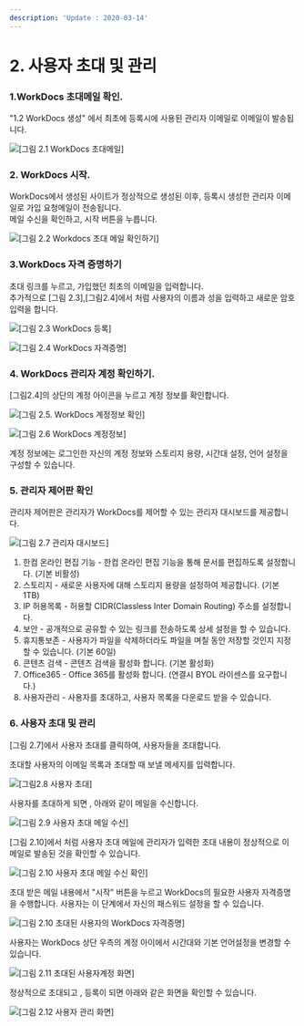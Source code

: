```yaml
---
description: 'Update : 2020-03-14'
---
```


# 2. 사용자 초대 및 관리

### **1.WorkDocs 초대메일 확인.**

"1.2 WorkDocs 생성" 에서 최초에 등록시에 사용된 관리자 이메일로 이메일이 발송됩니다.

![\[&#xADF8;&#xB9BC; 2.1 WorkDocs &#xCD08;&#xB300;&#xBA54;&#xC77C;\]](.gitbook/assets/workdocs_invite_ex1.png)

### **2. WorkDocs 시작.**

WorkDocs에서 생성된 사이트가 정상적으로 생성된 이후, 등록시 생성한 관리자 이메일로 가입 요청메일이 전송됩니다.  
메일 수신을 확인하고, 시작 버튼을 누릅니다.

![\[&#xADF8;&#xB9BC; 2.2 Workdocs &#xCD08;&#xB300; &#xBA54;&#xC77C; &#xD655;&#xC778;&#xD558;&#xAE30;\]](.gitbook/assets/2.2.workdocs_invite_mail2.png)

### **3.WorkDocs 자격 증명하기**

초대 링크를 누르고, 가입했던 최초의 이메일을 입력합니다.  
추가적으로 \[그림 2.3\],\[그림2.4\]에서 처럼 사용자의 이름과 성을 입력하고 새로운 암호 입력을 합니다.

![\[&#xADF8;&#xB9BC; 2.3 WorkDocs &#xB4F1;&#xB85D;\]](.gitbook/assets/2.3user_reg1.png)

![\[&#xADF8;&#xB9BC; 2.4 WorkDocs &#xC790;&#xACA9;&#xC99D;&#xBA85;\]](.gitbook/assets/user_reg.png)

### **4. WorkDocs 관리자 계정 확인하기.**

\[그림2.4\]의 상단의 계정 아이콘을 누르고 계정 정보를 확인합니다.

![\[&#xADF8;&#xB9BC; 2.5. WorkDocs &#xACC4;&#xC815;&#xC815;&#xBCF4; &#xD655;&#xC778;\]](.gitbook/assets/site_url.png)

![\[&#xADF8;&#xB9BC; 2.6 WorkDocs &#xACC4;&#xC815;&#xC815;&#xBCF4;\]](.gitbook/assets/site_admin.png)

계정 정보에는 로그인한 자신의 계정 정보와 스토리지 용량, 시간대 설정, 언어 설정을 구성할 수 있습니다.

### **5. 관리자 제어판 확인**

관리자 제어판은 관리자가 WorkDocs를 제어할 수 있는 관리자 대시보드를 제공합니다.

![\[&#xADF8;&#xB9BC; 2.7 &#xAD00;&#xB9AC;&#xC790; &#xB300;&#xC2DC;&#xBCF4;&#xB4DC;\]](.gitbook/assets/admin_dashboard2.png)

1. 한컴 온라인 편집 기능 - 한컴 온라인 편집 기능을 통해 문서를 편집하도록 설정합니다. \(기본 비활성\)
2. 스토리지 - 새로운 사용자에 대해 스토리지 용량을 설정하여 제공합니다. \(기본 1TB\)
3. IP 허용목록 - 허용할 CIDR\(Classless Inter Domain Routing\) 주소를 설정합니다.
4. 보안 - 공개적으로 공유할 수 있는 링크를 전송하도록 상세 설정을 할 수 있습니다.
5. 휴지통보존 - 사용자가 파일을 삭제하더라도 파일을 며칠 동안 저장할 것인지 지정할 수 있습니다. \(기본 60일\)
6. 콘텐츠 검색 - 콘텐츠 검색을 활성화 합니다. \(기본 활성화\)
7. Office365 - Office 365를 활성화 합니다. \(연결시 BYOL 라이센스를 요구합니다.\)
8. 사용자관리 - 사용자를 초대하고, 사용자 목록을 다운로드 받을 수 있습니다.

### **6. 사용자 초대 및 관리**

\[그림 2.7\]에서 사용자 초대를 클릭하여, 사용자들을 초대합니다.

초대할 사용자의 이메일 목록과 초대할 때 보낼 메세지를 입력합니다.

![\[&#xADF8;&#xB9BC;2.8 &#xC0AC;&#xC6A9;&#xC790; &#xCD08;&#xB300;\]](.gitbook/assets/2.8workdocs_invite.png)

사용자를 초대하게 되면 , 아래와 같이 메일을 수신합니다.

![\[&#xADF8;&#xB9BC; 2.9 &#xC0AC;&#xC6A9;&#xC790; &#xCD08;&#xB300; &#xBA54;&#xC77C; &#xC218;&#xC2E0;\]](.gitbook/assets/workdocs_invite_mail2.png)

\[그림 2.10\]에서 처럼 사용자 초대 메일에 관리자가 입력한 초대 내용이 정상적으로 이메일로 발송된 것을 확인할 수 있습니다.

![\[&#xADF8;&#xB9BC; 2.10 &#xC0AC;&#xC6A9;&#xC790; &#xCD08;&#xB300; &#xBA54;&#xC77C; &#xC218;&#xC2E0; &#xD655;&#xC778;\]](.gitbook/assets/workdocs_invite_mail3.png)

초대 받은 메일 내용에서 "시작" 버튼을 누르고 WorkDocs의 필요한 사용자 자격증명을 수행합니다. 사용자는 이 단계에서 자신의 패스워드 설정을 할 수 있습니다.

![\[&#xADF8;&#xB9BC; 2.10 &#xCD08;&#xB300;&#xB41C; &#xC0AC;&#xC6A9;&#xC790;&#xC758; WorkDocs &#xC790;&#xACA9;&#xC99D;&#xBA85;\]](.gitbook/assets/user_reg_ex1.png)

사용자는 WorkDocs 상단 우측의 계정 아이에서 시간대와 기본 언어설정을 변경할 수 있습니다.

![\[&#xADF8;&#xB9BC; 2.11 &#xCD08;&#xB300;&#xB41C; &#xC0AC;&#xC6A9;&#xC790;&#xACC4;&#xC815; &#xD654;&#xBA74;\]](.gitbook/assets/2.11user_reg_ex2.png)

정상적으로 초대되고 , 등록이 되면 아래와 같은 화면을 확인할 수 있습니다.

![\[&#xADF8;&#xB9BC; 2.12 &#xC0AC;&#xC6A9;&#xC790; &#xAD00;&#xB9AC; &#xD654;&#xBA74;\]](.gitbook/assets/2.12.workdocs_invite_ex3%20%281%29.png)

